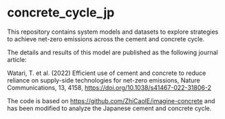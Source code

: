 # concrete_cycle_jp
This repository contains system models and datasets to explore strategies to achieve net-zero emissions across the cement and concrete cycle.

The details and results of this model are published as the following journal article:

Watari, T. et al. (2022) Efficient use of cement and concrete to reduce reliance on supply-side technologies for net-zero emissions, Nature Communications, 13, 4158, https://doi.org/10.1038/s41467-022-31806-2

The code is based on https://github.com/ZhiCaoIE/imagine-concrete and has been modified to analyze the Japanese cement and concrete cycle.
